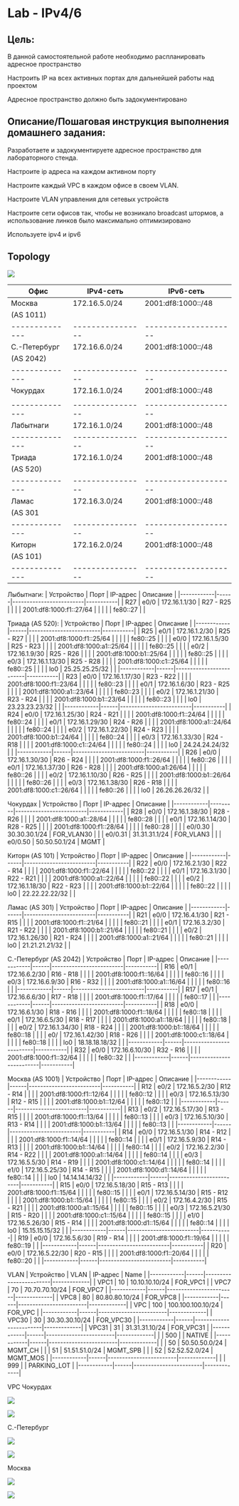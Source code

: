 # Lab - IPv4/6

## Цель:
   В данной самостоятельной работе необходимо распланировать адресное пространство
   
   Настроить IP на всех активных портах для дальнейшей работы над проектом
   
   Адресное пространство должно быть задокументировано


## Описание/Пошаговая инструкция выполнения домашнего задания:
   Разработаете и задокументируете адресное пространство для лабораторного стенда.
   
   Настроите ip адреса на каждом активном порту
   
   Настроите каждый VPC в каждом офисе в своем VLAN.
   
   Настроите VLAN управления для сетевых устройств
   
   Настроите сети офисов так, чтобы не возникало broadcast штормов, а использование линков было максимально оптимизировано
   
   Используете ipv4 и ipv6
   

## Topology

![](img/topology.png)

| Офис         | IPv4-сеть      | IPv6-сеть          |
|--------------|----------------|--------------------|
| Москва       | 172.16.5.0/24  | 2001:df8:1000::/48 |
| (AS 1011)    |                |                    |
|--------------|----------------|--------------------|
| С.-Петербург | 172.16.6.0/24  | 2001:df8:1000::/48 |
| (AS 2042)    |                |                    |
|--------------|----------------|--------------------|
| Чокурдах     | 172.16.1.0/24  | 2001:df8:1000::/48 |
|              |                |                    |
|--------------|----------------|--------------------|
| Лабытнаги    | 172.16.1.0/24  | 2001:df8:1000::/48 |
|--------------|----------------|--------------------|
| Триада       | 172.16.1.0/24  | 2001:df8:1000::/48 |
| (AS 520)     |                |                    |
|--------------|----------------|--------------------| 
| Ламас        | 172.16.3.0/24  | 2001:df8:1000::/48 |
| (AS 301      |                |                    |
|--------------|----------------|--------------------|
| Киторн       | 172.16.2.0/24  | 2001:df8:1000::/48 |
| (AS 101)     |                |                    |
|--------------|----------------|--------------------|

Лыбытнаги:
| Устройство | Порт | IP-адрес                | Описание  |
|------------|------|-------------------------|-----------|
| R27        | e0/0 | 172.16.1.1/30           | R27 - R25 |
|            |      | 2001:df8:1000:f1::27/64 |           |
|            |      | fe80::27                |           |

Триада (AS 520):
| Устройство | Порт | IP-адрес                | Описание  |
|------------|------|-------------------------|-----------|
| R25        | e0/1 | 172.16.1.2/30           | R25 - R27 |
|            |      | 2001:df8:1000:f1::25/64 |           |
|            |      | fe80::25                |           |
|            | e0/0 | 172.16.1.5/30           | R25 - R23 |
|            |      | 2001:df8:1000:a1::25/64 |           |
|            |      | fe80::25                |           |
|            | e0/2 | 172.16.1.9/30           | R25 - R26 |
|            |      | 2001:df8:1000:b1::25/64 |           |
|            |      | fe80::25                |           |
|            | e0/3 | 172.16.1.13/30          | R25 - R28 |
|            |      | 2001:df8:1000:c1::25/64 |           |
|            |      | fe80::25                |           |
|            | lo0  | 25.25.25.25/32          |           |
|------------|------|-------------------------|-----------|
| R23        | e0/0 | 172.16.1.17/30          | R23 - R22 |
|            |      | 2001:df8:1000:f1::23/64 |           |
|            |      | fe80::23                |           |
|            | e0/1 | 172.16.1.6/30           | R23 - R25 |
|            |      | 2001:df8:1000:a1::23/64 |           |
|            |      | fe80::23                |           |
|            | e0/2 | 172.16.1.21/30          | R23 - R24 |
|            |      | 2001:df8:1000:b1::23/64 |           |
|            |      | fe80::23                |           |
|            | lo0  | 23.23.23.23/32          |           |
|------------|------|-------------------------|-----------|
| R24        | e0/0 | 172.16.1.25/30          | R24 - R21 |
|            |      | 2001:df8:1000:f1::24/64 |           |
|            |      | fe80::24                |           |
|            | e0/1 | 172.16.1.29/30          | R24 - R26 |
|            |      | 2001:df8:1000:a1::24/64 |           |
|            |      | fe80::24                |           |
|            | e0/2 | 172.16.1.22/30          | R24 - R23 |
|            |      | 2001:df8:1000:b1::24/64 |           |
|            |      | fe80::24                |           |
|            | e0/3 | 172.16.1.33/30          | R24 - R18 |
|            |      | 2001:df8:1000:c1::24/64 |           |
|            |      | fe80::24                |           |
|            | lo0  | 24.24.24.24/32          |           |
|------------|------|-------------------------|-----------|
| R26        | e0/0 | 172.16.1.30/30          | R26 - R24 |
|            |      | 2001:df8:1000:f1::26/64 |           |
|            |      | fe80::26                |           |
|            | e0/1 | 172.16.1.37/30          | R26 - R28 |
|            |      | 2001:df8:1000:a1:26/64  |           |
|            |      | fe80::26                |           |
|            | e0/2 | 172.16.1.10/30          | R26 - R25 |
|            |      | 2001:df8:1000:b1::26/64 |           |
|            |      | fe80::26                |           |
|            | e0/3 | 172.16.1.38/30          | R26 - R18 |
|            |      | 2001:df8:1000:c1::26/64 |           |
|            |      | fe80::26                |           |
|            | lo0  | 26.26.26.26/32          |           |

Чокурдах
| Устройство | Порт    | IP-адрес                | Описание   |
|------------|---------|-------------------------|------------|
| R28        | e0/0    | 172.16.1.38/30          | R28 - R26  |
|            |         | 2001:df8:1000:a1::28/64 |            |
|            |         | fe80::28                |            |
|            | e0/1    | 172.16.1.14/30          | R28 - R25  |
|            |         | 2001:df8:1000:f1::28/64 |            |
|            |         | fe80::28                |            |
|            | e0/0.30 | 30.30.30.1/24           | FOR_VLAN30 |
|            | e0/0.31 | 31.31.31.1/24           | FOR_VLAN3  |
|            | e0/0.50 | 50.50.50.1/24           | MGMT       |

Киторн (AS 101)
| Устройство | Порт | IP-адрес                | Описание  |
|------------|------|-------------------------|-----------|
| R22        | e0/0 | 172.16.2.1/30           | R22 - R14 |
|            |      | 2001:df8:1000:f1::22/64 |           |
|            |      | fe80::22                |           |
|            | e0/1 | 172.16.3.1/30           | R22 - R21 |
|            |      | 2001:df8:1000:a1::22/64 |           |
|            |      | fe80::22                |           |
|            | e0/2 | 172.16.1.18/30          | R22 - R23 |
|            |      | 2001:df8:1000:b1::22/64 |           |
|            |      | fe80::22                |           |
|            | lo0  | 22.22.22.22/32          |           |

Ламас (AS 301)
| Устройство | Порт | IP-адрес                | Описание  |
|------------|------|-------------------------|-----------|
| R21        | e0/0 | 172.16.4.1/30           | R21 - R15 |
|            |      | 2001:df8:1000:f1::21/64 |           |
|            |      | fe80::21                |           |
|            | e0/1 | 172.16.3.2/30           | R21 - R22 |
|            |      | 2001:df8:1000:b1::21/64 |           |
|            |      | fe80::21                |           |
|            | e0/2 | 172.16.1.26/30          | R21 - R24 |
|            |      | 2001:df8:1000:a1::21/64 |           |
|            |      | fe80::21                |           |
|            | lo0  | 21.21.21.21/32          |           |

С.-Петербург (AS 2042)
| Устройство | Порт | IP-адрес                | Описание  |
|------------|------|-------------------------|-----------|
| R16        | e0/1 | 172.16.6.2/30           | R16 - R18 |
|            |      | 2001:df8:1000:f1::16/64 |           |
|            |      | fe80::16                |           |
|            | e0/3 | 172.16.6.9/30           | R16 - R32 |
|            |      | 2001:df8:1000:a1::16/64 |           |
|            |      | fe80::16                |           |
|------------|------|-------------------------|-----------|
| R17        | e0/1 | 172.16.6.6/30           | R17 - R18 |
|            |      | 2001:df8:1000:f1::17/64 |           |
|            |      | fe80::17                |           |
|------------|------|-------------------------|-----------|
| R18        | e0/0 | 172.16.6.1/30           | R18 - R16 |
|            |      | 2001:df8:1000:f1::18/64 |           |
|            |      | fe80::18                |           |
|            | e0/1 | 172.16.6.5/30           | R18 - R17 |
|            |      | 2001:df8:1000:a1::18/64 |           |
|            |      | fe80::18                |           |
|            | e0/2 | 172.16.1.34/30          | R18 - R24 |
|            |      | 2001:df8:1000:b1::18/64 |           |
|            |      | fe80::18                |           |
|            | e0/  | 172.16.1.42/30          | R18 - R26 |
|            |      | 2001:df8:1000:c1::18/64 |           |
|            |      | fe80::18                |           |
|            | lo0  | 18.18.18.18/32          |           |
|------------|------|-------------------------|-----------|
| R32        | e0/0 | 172.16.6.10/30          | R32 - R16 |
|            |      | 2001:df8:1000:f1::32/64 |           |
|            |      | fe80::32                |           |
|------------|------|-------------------------|-----------|

Москва (AS 1001)
| Устройство | Порт | IP-адрес                | Описание  |
|------------|------|-------------------------|-----------|
| R12        | e0/2 | 172.16.5.2/30           | R12 - R14 |
|            |      | 2001:df8:1000:f1::12/64 |           |
|            |      | fe80::12                |           |
|            | e0/3 | 172.16.5.13/30          | R12 - R15 |
|            |      | 2001:df8:1000:b1::12/64 |           |
|            |      | fe80::12                |           |
|------------|------|-------------------------|-----------|
| R13        | e0/2 | 172.16.5.17/30          | R13 - R15 |
|            |      | 2001:df8:1000:f1::13/64 |           |
|            |      | fe80::13                |           |
|            | e0/3 | 172.16.5.10/30          | R13 - R14 |
|            |      | 2001:df8:1000:b1::13/64 |           |
|            |      | fe80::13                |           |
|------------|------|-------------------------|-----------|
| R14        | e0/0 | 172.16.5.1/30           | R14 - R12 |
|            |      | 2001:df8:1000:f1::14/64 |           |
|            |      | fe80::14                |           |
|            | e0/1 | 172.16.5.9/30           | R14 - R13 |
|            |      | 2001:df8:1000:b1::14/64 |           |
|            |      | fe80::14                |           |
|            | e0/2 | 172.16.2.2/30           | R14 - R22 |
|            |      | 2001:df8:1000:a1::14/64 |           |
|            |      | fe80::14                |           |
|            | e0/3 | 172.16.5.5/30           | R14 - R19 |
|            |      | 2001:df8:1000:c1::14/64 |           |
|            |      | fe80::14                |           |
|            | e1/0 | 172.16.5.25/30          | R14 - R15 |
|            |      | 2001:df8:1000:d1::14/64 |           |
|            |      | fe80::14                |           |
|            | lo0  | 14.14.14.14/32          |           |
|------------|------|-------------------------|-----------|
| R15        | e0/0 | 172.16.5.18/30          | R15 - R13 |
|            |      | 2001:df8:1000:f1::15/64 |           |
|            |      | fe80::15                |           |
|            | e0/1 | 172.16.5.14/30          | R15 - R12 |
|            |      | 2001:df8:1000:b1::15/64 |           |
|            |      | fe80::15                |           |
|            | e0/2 | 172.16.4.2/30           | R15 - R21 |
|            |      | 2001:df8:1000:a1::15/64 |           |
|            |      | fe80::15                |           |
|            | e0/3 | 172.16.5.21/30          | R15 - R20 |
|            |      | 2001:df8:1000:c1::15/64 |           |
|            |      | fe80::15                |           |
|            | e1/0 | 172.16.5.26/30          | R15 - R14 |
|            |      | 2001:df8:1000:d1::15/64 |           |
|            |      | fe80::14                |           |
|            | lo0  | 15.15.15.15/32          |           |
|------------|------|-------------------------|-----------|
| R19        | e0/0 | 172.16.5.6/30           | R19 - R14 |
|            |      | 2001:df8:1000:f1::19/64 |           |
|            |      | fe80::19                |           |
|------------|------|-------------------------|-----------|
| R20        | e0/0 | 172.16.5.22/30          | R20 - R15 |
|            |      | 2001:df8:1000:f1::20/64 |           |
|            |      | fe80::20                |           |
|------------|------|-------------------------|-----------|


VLAN
| Устройство | VLAN | IP-адрес               | Name        |
|------------|------|------------------------|-------------|
| VPC1       | 10   | 10.10.10.10/24         | FOR_VPC1    |
| VPC7       | 70   | 70.70.70.10/24         | FOR_VPC7    |
|------------|------|------------------------|-------------|
| VPC8       | 80   | 80.80.80.10/24         | FOR_VPC8    |
|------------|------|------------------------|-------------|
| VPC        | 100  | 100.100.100.10/24      | FOR_VPC     |
|------------|------|------------------------|-------------|
| VPC30      | 30   | 30.30.30.10/24         | FOR_VPC30   |
|------------|------|------------------------|-------------|
| VPC31      | 31   | 31.31.31.10/24         | FOR_VPC31   |
|------------|------|------------------------|-------------|
|            | 500  |                        | NATIVE      |
|------------|------|------------------------|-------------|
|            | 50   | 50.50.50.0/24          | MGMT_CH     |
|            | 51   | 51.51.51.0/24          | MGMT_SPB    |
|            | 52   | 52.52.52.0/24          | MGMT_MOS    |
|------------|------|------------------------|-------------|
|            | 999  |                        | PARKING_LOT |
|------------|------|------------------------|-------------|

VPC
Чокурдах

![](img/vpc_30.png)

![](img/vpc_31.png)

С.-Петербург

![](img/vpc_8.png)

![](img/vpc_8.png)

Москва

![](img/vpc_1.png)

![](img/vpc_7.png)


